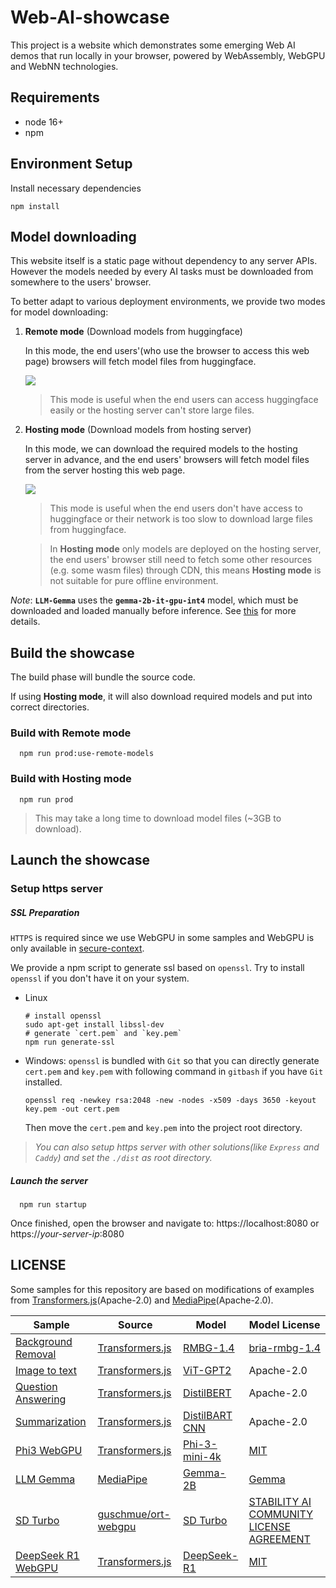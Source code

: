# Web-AI-showcase

This project is a website which demonstrates some emerging Web AI demos that run locally in your browser, powered by WebAssembly, WebGPU and WebNN technologies.

## Requirements

- node 16+
- npm

## Environment Setup

Install necessary dependencies

```shell
npm install
```

## Model downloading

This website itself is a static page without dependency to any server APIs. However the models needed by every AI tasks must be downloaded from somewhere to the users' browser.

To better adapt to various deployment environments, we provide two modes for model downloading:

1. **Remote mode** (Download models from huggingface)

   In this mode, the end users'(who use the browser to access this web page) browsers will fetch model files from huggingface.

   ![](./doc/remote_mode.excalidraw.png)

   > This mode is useful when the end users can access huggingface easily or the hosting server can't store large files.

2. **Hosting mode** (Download models from hosting server)

   In this mode, we can download the required models to the hosting server in advance, and the end users' browsers will fetch model files from the server hosting this web page.

   ![](./doc/hosting_mode.excalidraw.png)

   > This mode is useful when the end users don't have access to huggingface or their network is too slow to download large files from huggingface.

   > In **Hosting mode** only models are deployed on the hosting server, the end users' browser still need to fetch some other resources (e.g. some wasm files) through CDN, this means **Hosting mode** is not suitable for pure offline environment.

_Note_: **`LLM-Gemma`** uses the **`gemma-2b-it-gpu-int4`** model, which must be downloaded and loaded manually before inference. See [this](https://www.kaggle.com/models/google/gemma/tfLite/) for more details.

## Build the showcase

The build phase will bundle the source code.

If using **Hosting mode**, it will also download required models and put into correct directories.

### Build with **Remote mode**

```shell
  npm run prod:use-remote-models
```

### Build with **Hosting mode**

```shell
  npm run prod
```

> This may take a long time to download model files (~3GB to download).

## Launch the showcase

### Setup https server

##### SSL Preparation

`HTTPS` is required since we use WebGPU in some samples and WebGPU is only available in [secure-context](https://developer.mozilla.org/en-US/docs/Web/Security/Secure_Contexts).

We provide a npm script to generate ssl based on `openssl`. Try to install `openssl` if you don't have it on your system.

- Linux

  ```shell
  # install openssl
  sudo apt-get install libssl-dev
  # generate `cert.pem` and `key.pem`
  npm run generate-ssl
  ```

- Windows: `openssl` is bundled with `Git` so that you can directly generate `cert.pem` and `key.pem` with following command in `gitbash` if you have `Git` installed.

  ```shell
  openssl req -newkey rsa:2048 -new -nodes -x509 -days 3650 -keyout key.pem -out cert.pem
  ```

  Then move the `cert.pem` and `key.pem` into the project root directory.

> _You can also setup https server with other solutions(like `Express` and `Caddy`) and set the `./dist` as root directory._

##### Launch the server

```shell
  npm run startup
```

Once finished, open the browser and navigate to:
https://localhost:8080
or
https://_your-server-ip_:8080

## LICENSE

Some samples for this repository are based on modifications of examples from [Transformers.js](https://github.com/xenova/transformers.js)(Apache-2.0) and [MediaPipe](https://github.com/google-ai-edge/mediapipe)(Apache-2.0).

| Sample                                                    | Source                                                                                                   | Model                                                                                 | Model License                                                                                                |
| --------------------------------------------------------- | -------------------------------------------------------------------------------------------------------- | ------------------------------------------------------------------------------------- | ------------------------------------------------------------------------------------------------------------ |
| [Background Removal](./samples/image_background_removal/) | [Transformers.js](https://github.com/xenova/transformers.js/tree/main/examples/remove-background-client) | [RMBG-1.4](https://huggingface.co/briaai/RMBG-1.4)                                    | [bria-rmbg-1.4](https://bria.ai/bria-huggingface-model-license-agreement/)                                   |
| [Image to text](./samples/image_to_text/)                 | [Transformers.js](https://github.com/xenova/transformers.js/tree/main/examples/demo-site)                | [ViT-GPT2](https://huggingface.co/nlpconnect/vit-gpt2-image-captioning)               | Apache-2.0                                                                                                   |
| [Question Answering](./samples/question_answering/)       | [Transformers.js](https://github.com/xenova/transformers.js/tree/main/examples/demo-site)                | [DistilBERT](https://huggingface.co/distilbert/distilbert-base-cased-distilled-squad) | Apache-2.0                                                                                                   |
| [Summarization](./samples/summarization/)                 | [Transformers.js](https://github.com/xenova/transformers.js/tree/main/examples/demo-site)                | [DistilBART CNN](https://huggingface.co/sshleifer/distilbart-cnn-6-6)                 | Apache-2.0                                                                                                   |
| [Phi3 WebGPU](./samples/phi3-webgpu/)                     | [Transformers.js](https://github.com/xenova/transformers.js/tree/v3/examples/webgpu-chat)                | [Phi-3-mini-4k](https://huggingface.co/microsoft/Phi-3-mini-4k-instruct-onnx)         | [MIT](https://huggingface.co/microsoft/Phi-3-mini-4k-instruct-onnx/blob/main/LICENSE)                        |
| [LLM Gemma](./samples/llm_gemma/)                         | [MediaPipe](https://github.com/google-ai-edge/mediapipe)                                                 | [Gemma-2B](https://www.kaggle.com/models/google/gemma/tfLite/)                        | [Gemma](https://ai.google.dev/gemma/terms)                                                                   |
| [SD Turbo](./samples/stable_diffusion/)                   | [guschmue/ort-webgpu](https://github.com/guschmue/ort-webgpu/tree/master/sd-turbo)                       | [SD Turbo](https://huggingface.co/schmuell/sd-turbo-ort-web/)                         | [STABILITY AI COMMUNITY LICENSE AGREEMENT](https://huggingface.co/stabilityai/sd-turbo/blob/main/LICENSE.md) |
| [DeepSeek R1 WebGPU](./samples/deepseek-r1-webgpu/)                     | [Transformers.js](https://github.com/huggingface/transformers.js-samples/tree/main/deepseek-r1-webgpu)                | [DeepSeek-R1](https://huggingface.co/onnx-community/DeepSeek-R1-Distill-Qwen-1.5B-ONNX)         | [MIT](https://huggingface.co/deepseek-ai/DeepSeek-R1-Distill-Qwen-1.5B/blob/main/LICENSE)                        |